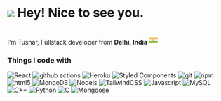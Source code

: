 <h1><img src="https://emojis.slackmojis.com/emojis/images/1531849430/4246/blob-sunglasses.gif?1531849430" width="30"/> Hey! Nice to see you.</h1>


<p></br> I'm Tushar, Fullstack developer from <b>Delhi, India</b> <img src="/IMG/india.png" width="20"/> </p>
<h3>Things I code with</h3>
<p>
  <img alt="React" src="https://img.shields.io/badge/-React-45b8d8?style=flat-square&logo=react&logoColor=white" />
  <img alt="github actions" src="https://img.shields.io/badge/-Github_Actions-2088FF?style=flat-square&logo=github-actions&logoColor=white" />
  <img alt="Heroku" src="https://img.shields.io/badge/-Heroku-430098?style=flat-square&logo=heroku&logoColor=white" />
  <img alt="Styled Components" src="https://img.shields.io/badge/-Styled_Components-db7092?style=flat-square&logo=styled-components&logoColor=white" />
  <img alt="git" src="https://img.shields.io/badge/-Git-F05032?style=flat-square&logo=git&logoColor=white" />
  <img alt="npm" src="https://img.shields.io/badge/-NPM-CB3837?style=flat-square&logo=npm&logoColor=white" />
  <img alt="html5" src="https://img.shields.io/badge/-HTML5-E34F26?style=flat-square&logo=html5&logoColor=white" />
  <img alt="MongoDB" src="https://img.shields.io/badge/-MongoDB-13aa52?style=flat-square&logo=mongodb&logoColor=white" />
  <img alt="Nodejs" src="https://img.shields.io/badge/-Nodejs-43853d?style=flat-square&logo=Node.js&logoColor=white" />
  <img alt="TailwindCSS" src="https://img.shields.io/badge/-TailwindCSS-b8c2cc?style=flat-square&logo=TailwindCSS&logoColor=white" />
  <img alt="Javascript" src="https://img.shields.io/badge/-Javascript-f0db4f?style=flat-square&logo=Javascript&logoColor=white" />
  <img alt="MySQL" src="https://img.shields.io/badge/-MySQL-00758f?style=flat-square&logo=MySQL&logoColor=white" />
  <img alt="C++" src="https://img.shields.io/badge/-C++-00008B?style=flat-square&logo=cpp&logoColor=white" />
  <img alt="Python" src="https://img.shields.io/badge/-Python-4B8BBE?style=flat-square&logo=Python&logoColor=white" />
  <img alt="C" src="https://img.shields.io/badge/-C Lang-00008B?style=flat-square&logo=C&logoColor=white" />
  <img alt="Mongoose" src="https://img.shields.io/badge/-Mongoose-BAA378?style=flat-square&logo=Mongoose&logoColor=white" />
  
</p>
